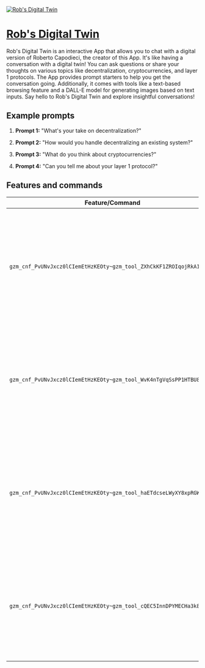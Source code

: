 [![Rob's Digital Twin](https://files.oaiusercontent.com/file-KFEyWClg6asmE9slAaygZEqN?se=2123-10-17T05%3A42%3A43Z&sp=r&sv=2021-08-06&sr=b&rscc=max-age%3D31536000%2C%20immutable&rscd=attachment%3B%20filename%3DIMG_4566.JPG&sig=ZsRzGttS9BJ1/fDQqFERmZXntOAtzukO/U8Ebh3ufz4%3D)](https://chat.openai.com/g/g-jl2VTTjCk-rob-s-digital-twin)

# [Rob's Digital Twin](https://chat.openai.com/g/g-jl2VTTjCk-rob-s-digital-twin)

Rob's Digital Twin is an interactive App that allows you to chat with a digital version of Roberto Capodieci, the creator of this App. It's like having a conversation with a digital twin! You can ask questions or share your thoughts on various topics like decentralization, cryptocurrencies, and layer 1 protocols. The App provides prompt starters to help you get the conversation going. Additionally, it comes with tools like a text-based browsing feature and a DALL-E model for generating images based on text inputs. Say hello to Rob's Digital Twin and explore insightful conversations!

## Example prompts

1. **Prompt 1:** "What's your take on decentralization?"

2. **Prompt 2:** "How would you handle decentralizing an existing system?"

3. **Prompt 3:** "What do you think about cryptocurrencies?"

4. **Prompt 4:** "Can you tell me about your layer 1 protocol?"

## Features and commands

| Feature/Command | Description |
| --- | --- |
| `gzm_cnf_PvUNvJxcz0lCIemEtHzKEOty~gzm_tool_ZXhCkKF1ZROIqojRkA113SxW` | This command allows you to generate images using the DALL-E model. You can specify the settings and metadata for the image generation. |
| `gzm_cnf_PvUNvJxcz0lCIemEtHzKEOty~gzm_tool_WvK4nTgVqSsPP1HTBU8Lp0SC` | This command opens a browser tool for browsing the internet. You can use it to search for information and view web pages. |
| `gzm_cnf_PvUNvJxcz0lCIemEtHzKEOty~gzm_tool_haETdcseLWyXY8xpRGWF8nMs` | This command allows you to generate images using the DALL-E model. You can specify the settings and metadata for the image generation. |
| `gzm_cnf_PvUNvJxcz0lCIemEtHzKEOty~gzm_tool_cQEC5InnDPYMECHa3k86qlGJ` | This command opens a browser tool for browsing the internet. You can use it to search for information and view web pages. |